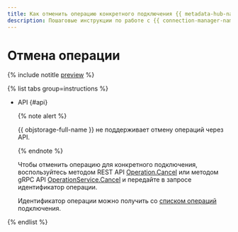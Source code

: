 ```yaml
---
title: Как отменить операцию конкретного подключения {{ metadata-hub-name }}. Пошаговые инструкции
description: Пошаговые инструкции по работе с {{ connection-manager-name }} в {{ yandex-cloud }}. Из статьи вы узнаете, как отменить операцию конкретного подключения.
---
```


# Отмена операции


{% include notitle [preview](../../_includes/note-preview.md) %}


{% list tabs group=instructions %}

- API {#api}
  
  {% note alert %}

  {{ objstorage-full-name }} не поддерживает отмену операций через API.
  
  {% endnote %}

  Чтобы отменить операцию для конкретного подключения, воспользуйтесь методом REST API [Operation.Cancel](../api-ref/Operation/cancel.md) или методом gRPC API [OperationService.Cancel](../api-ref/grpc/Operation/cancel.md) и передайте в запросе идентификатор операции.

  Идентификатор операции можно получить со [списком операций](operation-connection.md#operations-list) подключения.

{% endlist %}